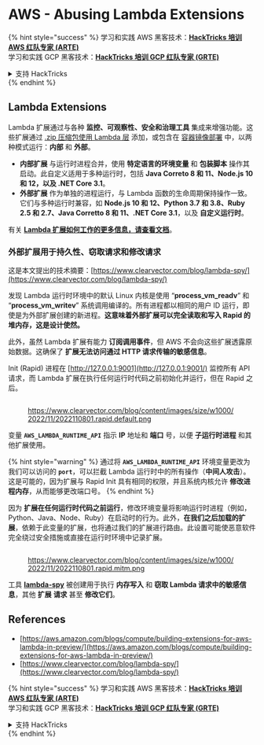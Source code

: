 # AWS - Abusing Lambda Extensions

{% hint style="success" %}
学习和实践 AWS 黑客技术：<img src="../../../../.gitbook/assets/image (1).png" alt="" data-size="line">[**HackTricks 培训 AWS 红队专家 (ARTE)**](https://training.hacktricks.xyz/courses/arte)<img src="../../../../.gitbook/assets/image (1).png" alt="" data-size="line">\
学习和实践 GCP 黑客技术：<img src="../../../../.gitbook/assets/image (2).png" alt="" data-size="line">[**HackTricks 培训 GCP 红队专家 (GRTE)**<img src="../../../../.gitbook/assets/image (2).png" alt="" data-size="line">](https://training.hacktricks.xyz/courses/grte)

<details>

<summary>支持 HackTricks</summary>

* 查看 [**订阅计划**](https://github.com/sponsors/carlospolop)!
* **加入** 💬 [**Discord 群组**](https://discord.gg/hRep4RUj7f) 或 [**Telegram 群组**](https://t.me/peass) 或 **关注** 我们的 **Twitter** 🐦 [**@hacktricks\_live**](https://twitter.com/hacktricks\_live)**.**
* **通过向** [**HackTricks**](https://github.com/carlospolop/hacktricks) 和 [**HackTricks Cloud**](https://github.com/carlospolop/hacktricks-cloud) GitHub 仓库提交 PR 来分享黑客技巧。

</details>
{% endhint %}

## Lambda Extensions

Lambda 扩展通过与各种 **监控、可观察性、安全和治理工具** 集成来增强功能。这些扩展通过 [.zip 压缩包使用 Lambda 层](https://docs.aws.amazon.com/lambda/latest/dg/configuration-layers.html) 添加，或包含在 [容器镜像部署](https://aws.amazon.com/blogs/compute/working-with-lambda-layers-and-extensions-in-container-images/) 中，以两种模式运行：**内部** 和 **外部**。

* **内部扩展** 与运行时进程合并，使用 **特定语言的环境变量** 和 **包装脚本** 操作其启动。此自定义适用于多种运行时，包括 **Java Correto 8 和 11、Node.js 10 和 12，以及 .NET Core 3.1**。
* **外部扩展** 作为单独的进程运行，与 Lambda 函数的生命周期保持操作一致。它们与多种运行时兼容，如 **Node.js 10 和 12、Python 3.7 和 3.8、Ruby 2.5 和 2.7、Java Corretto 8 和 11、.NET Core 3.1**，以及 **自定义运行时**。

有关 [**Lambda 扩展如何工作的更多信息，请查看文档**](https://docs.aws.amazon.com/lambda/latest/dg/runtimes-extensions-api.html)。

### 外部扩展用于持久性、窃取请求和修改请求

这是本文提出的技术摘要：[https://www.clearvector.com/blog/lambda-spy/](https://www.clearvector.com/blog/lambda-spy/)

发现 Lambda 运行时环境中的默认 Linux 内核是使用 “**process\_vm\_readv**” 和 “**process\_vm\_writev**” 系统调用编译的。所有进程都以相同的用户 ID 运行，即使是为外部扩展创建的新进程。**这意味着外部扩展可以完全读取和写入 Rapid 的堆内存，这是设计使然。**

此外，虽然 Lambda 扩展有能力 **订阅调用事件**，但 AWS 不会向这些扩展透露原始数据。这确保了 **扩展无法访问通过 HTTP 请求传输的敏感信息**。

Init (Rapid) 进程在 [http://127.0.0.1:9001](http://127.0.0.1:9001/) 监控所有 API 请求，而 Lambda 扩展在执行任何运行时代码之前初始化并运行，但在 Rapid 之后。

<figure><img src="../../../../.gitbook/assets/image (254).png" alt=""><figcaption><p><a href="https://www.clearvector.com/blog/content/images/size/w1000/2022/11/2022110801.rapid.default.png">https://www.clearvector.com/blog/content/images/size/w1000/2022/11/2022110801.rapid.default.png</a></p></figcaption></figure>

变量 **`AWS_LAMBDA_RUNTIME_API`** 指示 **IP** 地址和 **端口** 号，以便 **子运行时进程** 和其他扩展使用。

{% hint style="warning" %}
通过将 **`AWS_LAMBDA_RUNTIME_API`** 环境变量更改为我们可以访问的 **`port`**，可以拦截 Lambda 运行时中的所有操作（**中间人攻击**）。这是可能的，因为扩展与 Rapid Init 具有相同的权限，并且系统内核允许 **修改进程内存**，从而能够更改端口号。
{% endhint %}

因为 **扩展在任何运行时代码之前运行**，修改环境变量将影响运行时进程（例如，Python、Java、Node、Ruby）在启动时的行为。此外，**在我们之后加载的扩展**，依赖于此变量的扩展，也将通过我们的扩展进行路由。此设置可能使恶意软件完全绕过安全措施或直接在运行时环境中记录扩展。

<figure><img src="../../../../.gitbook/assets/image (267).png" alt=""><figcaption><p><a href="https://www.clearvector.com/blog/content/images/size/w1000/2022/11/2022110801.rapid.mitm.png">https://www.clearvector.com/blog/content/images/size/w1000/2022/11/2022110801.rapid.mitm.png</a></p></figcaption></figure>

工具 [**lambda-spy**](https://github.com/clearvector/lambda-spy) 被创建用于执行 **内存写入** 和 **窃取 Lambda 请求中的敏感信息**，其他 **扩展** **请求** 甚至 **修改它们**。

## References

* [https://aws.amazon.com/blogs/compute/building-extensions-for-aws-lambda-in-preview/](https://aws.amazon.com/blogs/compute/building-extensions-for-aws-lambda-in-preview/)
* [https://www.clearvector.com/blog/lambda-spy/](https://www.clearvector.com/blog/lambda-spy/)

{% hint style="success" %}
学习和实践 AWS 黑客技术：<img src="../../../../.gitbook/assets/image (1).png" alt="" data-size="line">[**HackTricks 培训 AWS 红队专家 (ARTE)**](https://training.hacktricks.xyz/courses/arte)<img src="../../../../.gitbook/assets/image (1).png" alt="" data-size="line">\
学习和实践 GCP 黑客技术：<img src="../../../../.gitbook/assets/image (2).png" alt="" data-size="line">[**HackTricks 培训 GCP 红队专家 (GRTE)**<img src="../../../../.gitbook/assets/image (2).png" alt="" data-size="line">](https://training.hacktricks.xyz/courses/grte)

<details>

<summary>支持 HackTricks</summary>

* 查看 [**订阅计划**](https://github.com/sponsors/carlospolop)!
* **加入** 💬 [**Discord 群组**](https://discord.gg/hRep4RUj7f) 或 [**Telegram 群组**](https://t.me/peass) 或 **关注** 我们的 **Twitter** 🐦 [**@hacktricks\_live**](https://twitter.com/hacktricks\_live)**.**
* **通过向** [**HackTricks**](https://github.com/carlospolop/hacktricks) 和 [**HackTricks Cloud**](https://github.com/carlospolop/hacktricks-cloud) GitHub 仓库提交 PR 来分享黑客技巧。

</details>
{% endhint %}
